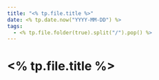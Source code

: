 ```yaml
---
title: "<% tp.file.title %>"
date: <% tp.date.now("YYYY-MM-DD") %>
tags: 
  - <% tp.file.folder(true).split("/").pop() %>
---
```


# <% tp.file.title %>


